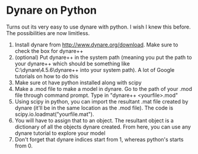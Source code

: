 # Dynare on Python

Turns out its very easy to use dynare with python. I wish I knew this before. The possibilities are now limitless.

1. Install dynare from http://www.dynare.org/download. Make sure to check the box for dynare++
2. (optional) Put dynare++ in the system path (meaning you put the path to your dynare++ which should be something like C:\dynare\4.5.6\dynare++ into your system path). A lot of Google tutorials on how to do this
3. Make sure ot have python installed along with scipy
4. Make a .mod file to make a model in dynare. Go to the path of your .mod file through command prompt. Type in "dynare++ \<yourfile\>.mod"
5. Using scipy in python, you can import the resultant .mat file created by dynare (it'll be in the same location as the .mod file). The code is scipy.io.loadmat("yourfile.mat").
6. You will have to assign that to an object. The resultant object is a dictionary of all the objects dynare created. From here, you can use any dynare tutorial to explore your model
7. Don't forget that dynare indices start from 1, whereas python's starts from 0.
    
